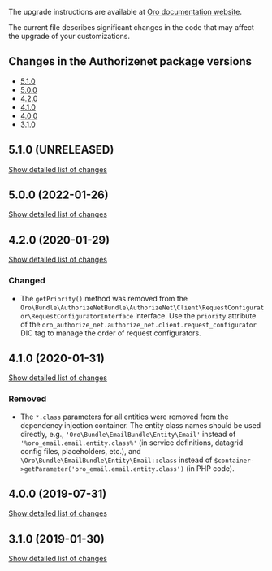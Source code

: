 The upgrade instructions are available at [Oro documentation website](https://doc.oroinc.com/master/backend/setup/upgrade-to-new-version/).

The current file describes significant changes in the code that may affect the upgrade of your customizations.

## Changes in the Authorizenet package versions

- [5.1.0](#510-unreleased)
- [5.0.0](#500-2022-01-26)
- [4.2.0](#420-2020-01-29)
- [4.1.0](#410-2020-01-31)
- [4.0.0](#400-2019-07-31)
- [3.1.0](#310-2019-01-30)


## 5.1.0 (UNRELEASED)
[Show detailed list of changes](incompatibilities-5-1-rc-1.md)

## 5.0.0 (2022-01-26)
[Show detailed list of changes](incompatibilities-5-0.md)

## 4.2.0 (2020-01-29)
[Show detailed list of changes](incompatibilities-4-2.md)

### Changed
* The `getPriority()` method was removed from
  the `Oro\Bundle\AuthorizeNetBundle\AuthorizeNet\Client\RequestConfigurator\RequestConfiguratorInterface` interface.
  Use the `priority` attribute of the `oro_authorize_net.authorize_net.client.request_configurator` DIC tag
  to manage the order of request configurators.


## 4.1.0 (2020-01-31)

[Show detailed list of changes](incompatibilities-4-1.md)

### Removed
* The `*.class` parameters for all entities were removed from the dependency injection container.
The entity class names should be used directly, e.g., `'Oro\Bundle\EmailBundle\Entity\Email'`
instead of `'%oro_email.email.entity.class%'` (in service definitions, datagrid config files, placeholders, etc.), and
`\Oro\Bundle\EmailBundle\Entity\Email::class` instead of `$container->getParameter('oro_email.email.entity.class')`
(in PHP code).

## 4.0.0 (2019-07-31)
[Show detailed list of changes](incompatibilities-4-0.md)

## 3.1.0 (2019-01-30)
[Show detailed list of changes](incompatibilities-3-1.md)
